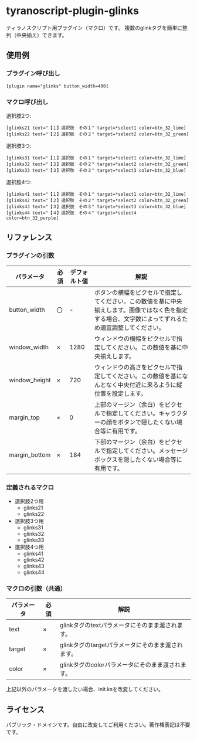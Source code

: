 # tyranoscript-plugin-glinks

ティラノスクリプト用プラグイン（マクロ）です。
複数のglinkタグを簡単に整列（中央揃え）できます。

## 使用例

### プラグイン呼び出し

```
[plugin name="glinks" button_width=400]
```

### マクロ呼び出し

選択肢2つ:

```
[glinks21 text="【１】選択肢　その１" target=*select1 color=btn_32_lime]
[glinks22 text="【２】選択肢　その２" target=*select2 color=btn_32_green]
```

選択肢3つ:

```
[glinks31 text="【１】選択肢　その１" target=*select1 color=btn_32_lime]
[glinks32 text="【２】選択肢　その２" target=*select2 color=btn_32_green]
[glinks33 text="【３】選択肢　その３" target=*select3 color=btn_32_blue]
```

選択肢4つ:

```
[glinks41 text="【１】選択肢　その１" target=*select1 color=btn_32_lime]
[glinks42 text="【２】選択肢　その２" target=*select2 color=btn_32_green]
[glinks43 text="【３】選択肢　その３" target=*select3 color=btn_32_blue]
[glinks44 text="【４】選択肢　その４" target=*select4 color=btn_32_purple]
```

## リファレンス

### プラグインの引数

|パラメータ|必須|デフォルト値|解説|
|---|---|---|---|
|button_width|〇|-|ボタンの横幅をピクセルで指定してください。この数値を基に中央揃えします。画像ではなく色を指定する場合、文字数によってずれるため適宜調整してください。|
|window_width|×|1280|ウィンドウの横幅をピクセルで指定してください。この数値を基に中央揃えします。|
|window_height|×|720|ウィンドウの高さをピクセルで指定してください。この数値を基になんとなく中央付近に来るように縦位置を設定します。|
|margin_top|×|0|上部のマージン（余白）をピクセルで指定してください。キャラクターの顔をボタンで隠したくない場合等に有用です。|
|margin_bottom|×|184|下部のマージン（余白）をピクセルで指定してください。メッセージボックスを隠したくない場合等に有用です。|

### 定義されるマクロ

* 選択肢2つ用
  * glinks21
  * glinks22
* 選択肢3つ用
  * glinks31
  * glinks32
  * glinks33
* 選択肢4つ用
  * glinks41
  * glinks42
  * glinks43
  * glinks44

### マクロの引数（共通）

|パラメータ|必須|解説|
|---|---|---|
|text|×|glinkタグのtextパラメータにそのまま渡されます。|
|target|×|glinkタグのtargetパラメータにそのまま渡されます。|
|color|×|glinkタグのcolorパラメータにそのまま渡されます。|

上記以外のパラメータを渡したい場合、init.ksを改変してください。

## ライセンス

パブリック・ドメインです。自由に改変してご利用ください。著作権表記は不要です。
